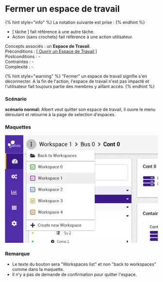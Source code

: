 # Fermer un espace de travail

{% hint style="info" %}
La notation suivante est prise :
{% endhint %}

* \[ tâche \] fait référence à une autre tâche.
* Action \(sans crochets\) fait référence à une action utilisateur.

Concepts associés : un **Espace de Travail**.  
Préconditions : [\[ Ouvrir un Espace de Travail \]](charger-un-espace-de-travail.md)  
Postconditions : -  
Contraintes : -  
Complexité : -

{% hint style="warning" %}
"Fermer" un espace de travail signifie s'en déconnecter. A la fin de l'action, l'espace de travail n'est pas impacté et l'utilisateur fait toujours partie des membres y aillant accès.
{% endhint %}

### Scénario

**scénario normal:** Albert veut quitter son espace de travail, il ouvre le menu déroulant et retourne à la page de selection d'espaces.



### Maquettes

![](../../.gitbook/assets/menu-deroulant-espaces.png)



### Remarque

* Le texte du bouton sera "Workspaces list" et non "back to workspaces" comme dans la maquette.
* Il n'y a pas de demande de confirmation pour quitter l'espace.

